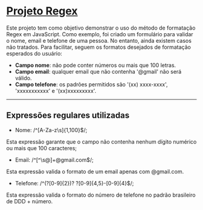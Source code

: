 # [Projeto Regex](https://paulobessa7.github.io/CodeWebDev/faculdade/bimestre%202/project-regex/index.html)

Este projeto tem como objetivo demonstrar o uso do método de formatação Regex em JavaScript. Como exemplo, foi criado um formulário para validar o nome, email e telefone de uma pessoa. No entanto, ainda existem casos não tratados. Para facilitar, seguem os formatos desejados de formatação esperados do usuário:

- **Campo nome**: não pode conter números ou mais que 100 letras.
- **Campo email**: qualquer email que não contenha '@gmail' não será válido.
- **Campo telefone**: os padrões permitidos são '(xx) xxxx-xxxx', 'xxxxxxxxxxx' e '(xx)xxxxxxxxx'.

---

## Expressões regulares utilizadas

- Nome: /^[A-Za-z\s]{1,100}$/;
  
Esta expressão garante que o campo não contenha nenhum dígito numérico ou mais que 100 caracteres;
- Email: /^[^\s@]+@gmail\.com$/;
  
Esta expressão valida o formato de um email apenas com @gmail.com.
- Telefone: /^\(?[0-9]{2}\)? ?[0-9]{4,5}-[0-9]{4}$/;
  
Esta expressão valida o formato do número de telefone no padrão brasileiro de DDD + número.

